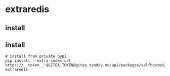 # extraredis

## install

## install
```shell
# install from private pypi
pip install --extra-index-url https://__token__:$GITEA_TOKEN@gitea.tandav.me/api/packages/selfhosted/pypi/simple extraredis
```
